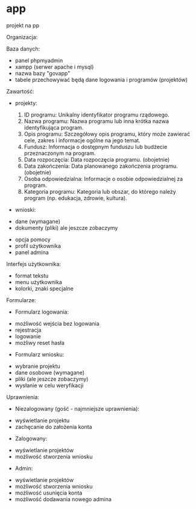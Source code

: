 # app
projekt na pp

Organizacja:


Baza danych:

- panel phpmyadmin
- xampp (serwer apache i mysql)
- nazwa bazy "govapp"
- tabele przechowywać będą dane logowania i programów (projektów)


Zawartość:

- projekty:
  1. ID programu: Unikalny identyfikator programu rządowego.
  2. Nazwa programu: Nazwa programu lub inna krótka nazwa identyfikująca program.
  3. Opis programu: Szczegółowy opis programu, który może zawierać cele, zakres i informacje ogólne na jego temat.
  4. Fundusz: Informacja o dostępnym funduszu lub budżecie przeznaczonym na program.
  5. Data rozpoczęcia: Data rozpoczęcia programu. (obojetnie)
  6. Data zakończenia: Data planowanego zakończenia programu. (obojetnie)
  7. Osoba odpowiedzialna: Informacje o osobie odpowiedzialnej za program.
  8. Kategoria programu: Kategoria lub obszar, do którego należy program (np. edukacja, zdrowie, kultura).

- wnioski:
 * dane (wymagane)
 * dokumenty (pliki) ale jeszcze zobaczymy
- opcja pomocy
- profil użytkownika
- panel admina


Interfejs użytkownika:
- format tekstu
- menu użytkownika
- kolorki, znaki specjalne


Formularze:

- Formularz logowania:
 * możliwość wejścia bez logowania
 * rejestracja 
 * logowanie
 * możliwy reset hasła

- Formularz wniosku:
 * wybranie projektu
 * dane osobowe (wymagane)
 * pliki (ale jeszcze zobaczymy)
 * wysłanie w celu weryfikacji


Uprawnienia: 

- Niezalogowany (gość - najmniejsze uprawnienia):
 * wyświetlanie projektu
 * zachęcanie do założenia konta

- Zalogowany:
 * wyświetlanie projektów
 * możliwość stworzenia wniosku

- Admin:
 * wyświetlanie projektów
 * możliwość stworzenia wniosku
 * możliwość usunięcia konta
 * możliwość dodawania nowego admina
